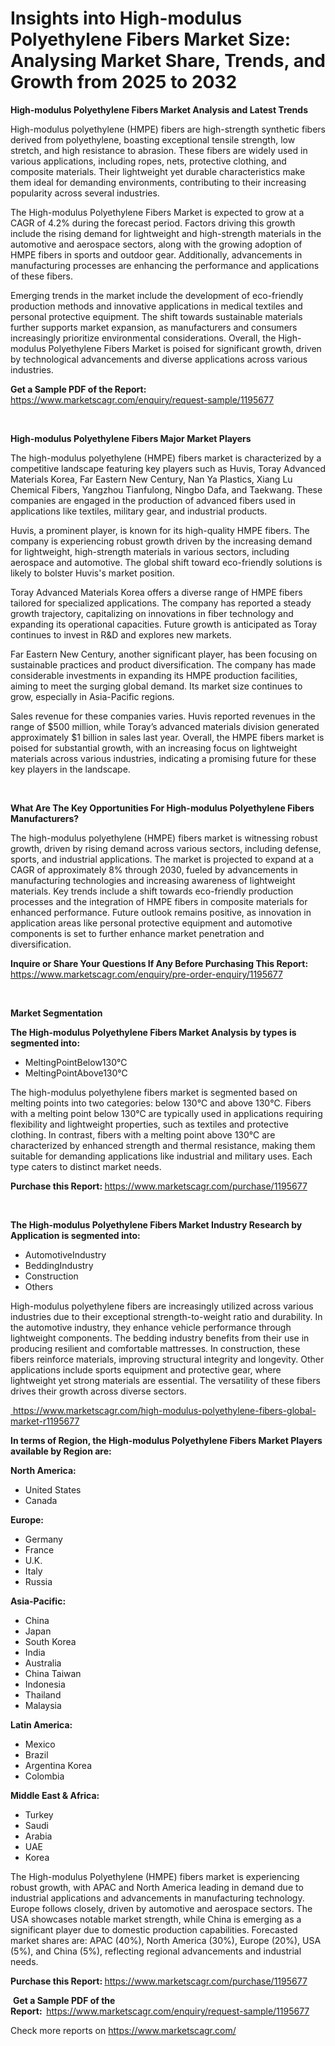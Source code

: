 <p><h1>Insights into High-modulus Polyethylene Fibers Market Size: Analysing Market Share, Trends, and Growth from 2025 to 2032</h1></p><p><strong>High-modulus Polyethylene Fibers Market Analysis and Latest Trends</strong></p>
<p><p>High-modulus polyethylene (HMPE) fibers are high-strength synthetic fibers derived from polyethylene, boasting exceptional tensile strength, low stretch, and high resistance to abrasion. These fibers are widely used in various applications, including ropes, nets, protective clothing, and composite materials. Their lightweight yet durable characteristics make them ideal for demanding environments, contributing to their increasing popularity across several industries.</p><p>The High-modulus Polyethylene Fibers Market is expected to grow at a CAGR of 4.2% during the forecast period. Factors driving this growth include the rising demand for lightweight and high-strength materials in the automotive and aerospace sectors, along with the growing adoption of HMPE fibers in sports and outdoor gear. Additionally, advancements in manufacturing processes are enhancing the performance and applications of these fibers. </p><p>Emerging trends in the market include the development of eco-friendly production methods and innovative applications in medical textiles and personal protective equipment. The shift towards sustainable materials further supports market expansion, as manufacturers and consumers increasingly prioritize environmental considerations. Overall, the High-modulus Polyethylene Fibers Market is poised for significant growth, driven by technological advancements and diverse applications across various industries.</p></p>
<p><strong>Get a Sample PDF of the Report:&nbsp;</strong> <a href="https://www.marketscagr.com/enquiry/request-sample/1195677?utm_campaign=3553&utm_medium=2&utm_source=Github&utm_content=ia&utm_term=22032025&utm_id=high-modulus-polyethylene-fibers">https://www.marketscagr.com/enquiry/request-sample/1195677</a></p>
<p>&nbsp;</p>
<p><strong>High-modulus Polyethylene Fibers Major Market Players</strong></p>
<p><p>The high-modulus polyethylene (HMPE) fibers market is characterized by a competitive landscape featuring key players such as Huvis, Toray Advanced Materials Korea, Far Eastern New Century, Nan Ya Plastics, Xiang Lu Chemical Fibers, Yangzhou Tianfulong, Ningbo Dafa, and Taekwang. These companies are engaged in the production of advanced fibers used in applications like textiles, military gear, and industrial products.</p><p>Huvis, a prominent player, is known for its high-quality HMPE fibers. The company is experiencing robust growth driven by the increasing demand for lightweight, high-strength materials in various sectors, including aerospace and automotive. The global shift toward eco-friendly solutions is likely to bolster Huvis's market position.</p><p>Toray Advanced Materials Korea offers a diverse range of HMPE fibers tailored for specialized applications. The company has reported a steady growth trajectory, capitalizing on innovations in fiber technology and expanding its operational capacities. Future growth is anticipated as Toray continues to invest in R&D and explores new markets.</p><p>Far Eastern New Century, another significant player, has been focusing on sustainable practices and product diversification. The company has made considerable investments in expanding its HMPE production facilities, aiming to meet the surging global demand. Its market size continues to grow, especially in Asia-Pacific regions.</p><p>Sales revenue for these companies varies. Huvis reported revenues in the range of $500 million, while Toray’s advanced materials division generated approximately $1 billion in sales last year. Overall, the HMPE fibers market is poised for substantial growth, with an increasing focus on lightweight materials across various industries, indicating a promising future for these key players in the landscape.</p></p>
<p>&nbsp;</p>
<p><strong>What Are The Key Opportunities For High-modulus Polyethylene Fibers Manufacturers?</strong></p>
<p><p>The high-modulus polyethylene (HMPE) fibers market is witnessing robust growth, driven by rising demand across various sectors, including defense, sports, and industrial applications. The market is projected to expand at a CAGR of approximately 8% through 2030, fueled by advancements in manufacturing technologies and increasing awareness of lightweight materials. Key trends include a shift towards eco-friendly production processes and the integration of HMPE fibers in composite materials for enhanced performance. Future outlook remains positive, as innovation in application areas like personal protective equipment and automotive components is set to further enhance market penetration and diversification.</p></p>
<p><strong>Inquire or Share Your Questions If Any Before Purchasing This Report:</strong> <a href="https://www.marketscagr.com/enquiry/pre-order-enquiry/1195677?utm_campaign=3553&utm_medium=2&utm_source=Github&utm_content=ia&utm_term=22032025&utm_id=high-modulus-polyethylene-fibers">https://www.marketscagr.com/enquiry/pre-order-enquiry/1195677</a></p>
<p>&nbsp;</p>
<p><strong>Market Segmentation</strong></p>
<p><strong>The High-modulus Polyethylene Fibers Market Analysis by types is segmented into:</strong></p>
<p><ul><li>MeltingPointBelow130℃</li><li>MeltingPointAbove130℃</li></ul></p>
<p><p>The high-modulus polyethylene fibers market is segmented based on melting points into two categories: below 130℃ and above 130℃. Fibers with a melting point below 130℃ are typically used in applications requiring flexibility and lightweight properties, such as textiles and protective clothing. In contrast, fibers with a melting point above 130℃ are characterized by enhanced strength and thermal resistance, making them suitable for demanding applications like industrial and military uses. Each type caters to distinct market needs.</p></p>
<p><strong>Purchase this Report:&nbsp;</strong><a href="https://www.marketscagr.com/purchase/1195677?utm_campaign=3553&utm_medium=2&utm_source=Github&utm_content=ia&utm_term=22032025&utm_id=high-modulus-polyethylene-fibers">https://www.marketscagr.com/purchase/1195677</a></p>
<p>&nbsp;</p>
<p><strong>The High-modulus Polyethylene Fibers Market Industry Research by Application is segmented into:</strong></p>
<p><ul><li>AutomotiveIndustry</li><li>BeddingIndustry</li><li>Construction</li><li>Others</li></ul></p>
<p><p>High-modulus polyethylene fibers are increasingly utilized across various industries due to their exceptional strength-to-weight ratio and durability. In the automotive industry, they enhance vehicle performance through lightweight components. The bedding industry benefits from their use in producing resilient and comfortable mattresses. In construction, these fibers reinforce materials, improving structural integrity and longevity. Other applications include sports equipment and protective gear, where lightweight yet strong materials are essential. The versatility of these fibers drives their growth across diverse sectors.</p></p>
<p><a href="https://www.marketscagr.com/high-modulus-polyethylene-fibers-global-market-r1195677?utm_campaign=3553&utm_medium=2&utm_source=Github&utm_content=ia&utm_term=22032025&utm_id=high-modulus-polyethylene-fibers">&nbsp;https://www.marketscagr.com/high-modulus-polyethylene-fibers-global-market-r1195677</a></p>
<p><strong>In terms of Region, the High-modulus Polyethylene Fibers Market Players available by Region are:</strong></p>
<p>
    <p> <strong> North America: </strong>
        <ul>
            <li>United States</li>
            <li>Canada</li>
        </ul>
        </p> 
    <p> <strong> Europe: </strong>
        <ul>
            <li>Germany</li>
            <li>France</li>
            <li>U.K.</li>
            <li>Italy</li>
            <li>Russia</li>
        </ul>
        </p> 
    <p> <strong> Asia-Pacific: </strong>
        <ul>
            <li>China</li>
            <li>Japan</li>
            <li>South Korea</li>
            <li>India</li>
            <li>Australia</li>
            <li>China Taiwan</li>
            <li>Indonesia</li>
            <li>Thailand</li>
            <li>Malaysia</li>
        </ul>
        </p> 
    <p> <strong> Latin America: </strong>
        <ul>
            <li>Mexico</li>
            <li>Brazil</li>
            <li>Argentina Korea</li>
            <li>Colombia</li>
        </ul>
        </p> 
    <p> <strong> Middle East & Africa: </strong>
        <ul>
            <li>Turkey</li>
            <li>Saudi</li>
            <li>Arabia</li>
            <li>UAE</li>
            <li>Korea</li>
        </ul>
    </p>
    </p>
<p><p>The High-modulus Polyethylene (HMPE) fibers market is experiencing robust growth, with APAC and North America leading in demand due to industrial applications and advancements in manufacturing technology. Europe follows closely, driven by automotive and aerospace sectors. The USA showcases notable market strength, while China is emerging as a significant player due to domestic production capabilities. Forecasted market shares are: APAC (40%), North America (30%), Europe (20%), USA (5%), and China (5%), reflecting regional advancements and industrial needs.</p></p>
<p><strong>Purchase this Report: </strong><a href="https://www.marketscagr.com/purchase/1195677?utm_campaign=3553&utm_medium=2&utm_source=Github&utm_content=ia&utm_term=22032025&utm_id=high-modulus-polyethylene-fibers">https://www.marketscagr.com/purchase/1195677</a></p>
<p>&nbsp;<strong>Get a Sample PDF of the Report:&nbsp;&nbsp;</strong><a href="https://www.marketscagr.com/enquiry/request-sample/1195677?utm_campaign=3553&utm_medium=2&utm_source=Github&utm_content=ia&utm_term=22032025&utm_id=high-modulus-polyethylene-fibers">https://www.marketscagr.com/enquiry/request-sample/1195677</a></p>
<p><strong></strong></p>
<p>Check more reports on <a href="https://www.marketscagr.com/?utm_campaign=3553&utm_medium=2&utm_source=Github&utm_content=ia&utm_term=22032025&utm_id=high-modulus-polyethylene-fibers">https://www.marketscagr.com/</a></p>